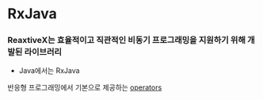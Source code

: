 # RxJava
### ReaxtiveX는 효율적이고 직관적인 비동기 프로그래밍을 지원하기 위해 개발된 라이브러리   
- Java에서는 RxJava

반응형 프로그래밍에서 기본으로 제공하는 [operators](https://rxmarbles.com/#from)
